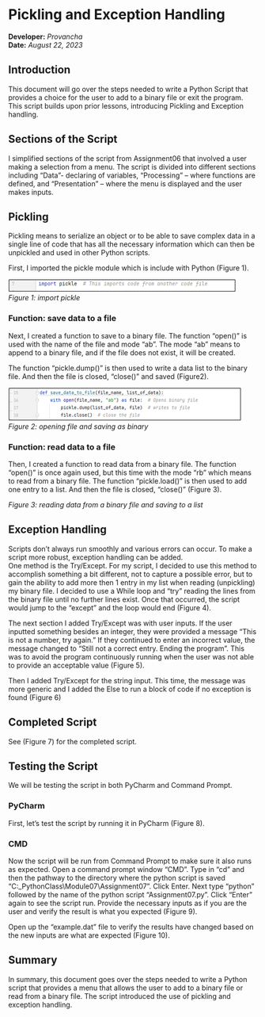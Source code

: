 # Pickling and Exception Handling
**Developer:** *Provancha*  
**Date:** *August 22, 2023*
## Introduction
This document will go over the steps needed to write a Python Script that provides a choice for the user to add to a binary file or exit the program.  This script builds upon prior lessons, introducing Pickling and Exception handling.  
## Sections of the Script
I simplified sections of the script from Assignment06 that involved a user making a selection from a menu.  The script is divided into different sections including “Data”- declaring of variables, “Processing” – where functions are defined, and “Presentation” – where the menu is displayed and the user makes inputs.    
## Pickling
Pickling means to serialize an object or to be able to save complex data in a single line of code that has all the necessary information which can then be unpickled and used in other Python scripts. 

First, I imported the pickle module which is include with Python (Figure 1).  

![Figure1](https://github.com/provgl1/IntroToProg-Python-Mod07/blob/main/pictures/Figure1.png?raw=true "Figure1")  
*Figure 1: import pickle*
### Function: save data to a file
Next, I created a function to save to a binary file.  The function “open()” is used with the name of the file and mode “ab”.  The mode “ab” means to append to a binary file, and if the file does not exist, it will be created.

The function “pickle.dump()” is then used to write a data list to the binary file.  And then the file is closed, “close()” and saved (Figure2).

![Figure2](https://github.com/provgl1/IntroToProg-Python-Mod07/blob/main/pictures/Figure2.png?raw=true "Figure2")  
*Figure 2: opening file and saving as binary*
### Function: read data to a file
Then, I created a function to read data from a binary file.  The function “open()” is once again used, but this time with the mode “rb” which means to read from a binary file.  The function “pickle.load()” is then used to add one entry to a list.  And then the file is closed, “close()” (Figure 3).

*Figure 3: reading data from a binary file and saving to a list*
## Exception Handling
Scripts don’t always run smoothly and various errors can occur.  To make a script more robust, exception handling can be added.   
One method is the Try/Except.  For my script, I decided to use this method to accomplish something a bit different, not to capture a possible error, but to gain the ability to add more then 1 entry in my list when reading (unpickling) my binary file.  I decided to use a While loop and “try” reading the lines from the binary file until no further lines exist.  Once that occurred, the script would jump to the “except” and the loop would end (Figure 4).  

The next section I added Try/Except was with user inputs.  If the user inputted something besides an integer, they were provided a message “This is not a number, try again.”  If they continued to enter an incorrect value, the message changed to “Still not a correct entry.  Ending the program”.  This was to avoid the program continuously running when the user was not able to provide an acceptable value (Figure 5).

Then I added Try/Except for the string input.  This time, the message was more generic and I added the Else to run a block of code if no exception is found (Figure 6)
## Completed Script
See (Figure 7) for the completed script.  
## Testing the Script
We will be testing the script in both PyCharm and Command Prompt.  
### PyCharm
First, let’s test the script by running it in PyCharm (Figure 8). 
### CMD
Now the script will be run from Command Prompt to make sure it also runs as expected.  Open a command prompt window “CMD”.  Type in “cd” and then the pathway to the directory where the python script is saved “C:\_PythonClass\Module07\Assignment07”.  Click Enter.   Next type “python” followed by the name of the python script  “Assignment07.py”. Click “Enter” again to see the script run.  Provide the necessary inputs as if you are the user and verify the result is what you expected (Figure 9).

Open up the “example.dat” file to verify the results have changed based on the new inputs are what are expected (Figure 10).
## Summary
In summary, this document goes over the steps needed to write a Python script that provides a menu that allows the user to add to a binary file or read from a binary file.  The script introduced the use of pickling and exception handling.   

